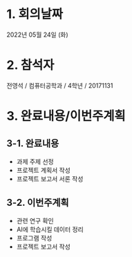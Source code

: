 # 1. 회의날짜
2022년 05월 24일 (화)

# 2. 참석자
전영석 / 컴퓨터공학과 / 4학년 / 20171131

# 3. 완료내용/이번주계획
## 3-1. 완료내용
- 과제 주제 선정
- 프로젝트 계획서 작성
- 프로젝트 보고서 서론 작성

## 3-2. 이번주계획
- 관련 연구 확인
- AI에 학습시킬 데이터 정리
- 프로그램 작성
- 프로젝트 보고서 작성
